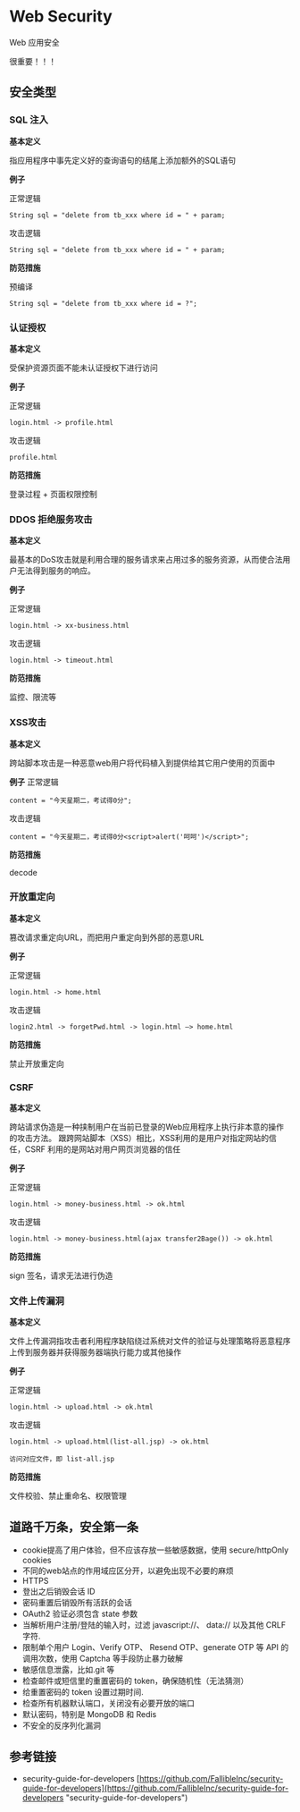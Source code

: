 # Web Security #

Web 应用安全

很重要！！！

## 安全类型 ##

### SQL 注入 ###
**基本定义**

指应用程序中事先定义好的查询语句的结尾上添加额外的SQL语句

**例子**

正常逻辑

	String sql = "delete from tb_xxx where id = " + param;

攻击逻辑

	String sql = "delete from tb_xxx where id = " + param;

**防范措施**

预编译

	String sql = "delete from tb_xxx where id = ?";

### 认证授权 ###

**基本定义**

受保护资源页面不能未认证授权下进行访问

**例子**

正常逻辑

	login.html -> profile.html

攻击逻辑

	profile.html

**防范措施**

登录过程 + 页面权限控制

### DDOS 拒绝服务攻击  ###
**基本定义**

最基本的DoS攻击就是利用合理的服务请求来占用过多的服务资源，从而使合法用户无法得到服务的响应。

**例子**

正常逻辑

	login.html -> xx-business.html

攻击逻辑

	login.html -> timeout.html

**防范措施**

监控、限流等

### XSS攻击 ###
**基本定义**

跨站脚本攻击是一种恶意web用户将代码植入到提供给其它用户使用的页面中

**例子**
正常逻辑

	content = "今天星期二，考试得0分";

攻击逻辑

	content = "今天星期二，考试得0分<script>alert('呵呵')</script>";

**防范措施**

decode


### 开放重定向 ###

**基本定义**

篡改请求重定向URL，而把用户重定向到外部的恶意URL

**例子**

正常逻辑

	login.html -> home.html
	
攻击逻辑

	login2.html -> forgetPwd.html -> login.html —> home.html

**防范措施**

禁止开放重定向

### CSRF ###

**基本定义**

跨站请求伪造是一种挟制用户在当前已登录的Web应用程序上执行非本意的操作的攻击方法。 
跟跨网站脚本（XSS）相比，XSS利用的是用户对指定网站的信任，CSRF 利用的是网站对用户网页浏览器的信任

**例子**

正常逻辑

	login.html -> money-business.html -> ok.html
	
攻击逻辑

	login.html -> money-business.html(ajax transfer2Bage()) -> ok.html

**防范措施**

sign 签名，请求无法进行伪造

### 文件上传漏洞 ###
**基本定义**

文件上传漏洞指攻击者利用程序缺陷绕过系统对文件的验证与处理策略将恶意程序上传到服务器并获得服务器端执行能力或其他操作

**例子**

正常逻辑

	login.html -> upload.html -> ok.html
	
攻击逻辑

	login.html -> upload.html(list-all.jsp) -> ok.html

	访问对应文件，即 list-all.jsp

**防范措施**

文件校验、禁止重命名、权限管理


## 道路千万条，安全第一条  ##

- cookie提高了用户体验，但不应该存放一些敏感数据，使用 secure/httpOnly cookies
- 不同的web站点的作用域应区分开，以避免出现不必要的麻烦
- HTTPS
- 登出之后销毁会话 ID
- 密码重置后销毁所有活跃的会话
- OAuth2 验证必须包含 state 参数
- 当解析用户注册/登陆的输入时，过滤 javascript://、 data:// 以及其他 CRLF 字符.
- 限制单个用户 Login、Verify OTP、 Resend OTP、generate OTP 等 API 的调用次数，使用 Captcha 等手段防止暴力破解
- 敏感信息泄露，比如.git 等
- 检查邮件或短信里的重置密码的 token，确保随机性（无法猜测）
- 给重置密码的 token 设置过期时间.
- 检查所有机器默认端口，关闭没有必要开放的端口
- 默认密码，特别是 MongoDB 和 Redis
- 不安全的反序列化漏洞

## 参考链接 ##
- security-guide-for-developers 
[https://github.com/FallibleInc/security-guide-for-developers](https://github.com/FallibleInc/security-guide-for-developers "security-guide-for-developers")